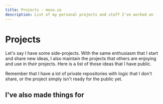 ```yaml
---
title: Projects - moso.io
description: List of my personal projects and stuff I've worked on
---
```


# Projects

<PageDivider />

Let's say I have some side-projects. With the same enthusiasm that I start and share new ideas, I also maintain the projects that others are enjoying and use in *their* projects. Here is a list of those ideas that I have public.

Remember that I have a lot of private repositories with logic that I don't share, or the project simply isn't ready for the public yet.

<ProjectsList />

## I've also made things for

<SmallProjectsList />
